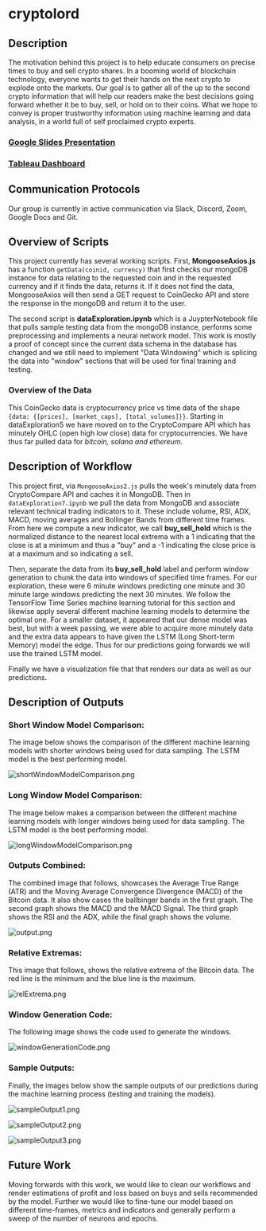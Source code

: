 # cryptolord

## Description

The motivation behind this project is to help educate consumers on precise times to buy and sell crypto shares. In a booming world of blockchain technology, everyone wants to get their hands on the next crypto to explode onto the markets. Our goal is to gather all of the up to the second crypto information that will help our readers make the best decisions going forward whether it be to buy, sell, or hold on to their coins. What we hope to convey is proper trustworthy information using machine learning and data analysis, in a world full of self proclaimed crypto experts.

### [Google Slides Presentation](https://docs.google.com/presentation/d/1lz_TqHZvk9aC_CprWLijcdRe-dhyxgD0O0yOvNl9FVI/edit?usp=sharing)

### [Tableau Dashboard](https://public.tableau.com/app/profile/mubeen.ahmed.khan/viz/Cryptolord/MinutelyDatawIndicators)

## Communication Protocols

Our group is currently in active communication via Slack, Discord, Zoom, Google Docs and Git.

## Overview of Scripts

This project currently has several working scripts. First, **MongooseAxios.js** has a function `getData(coinid, currency)` that first checks our mongoDB instance for data relating to the requested coin and in the requested currency and if it finds the data, returns it. If it does not find the data, MongooseAxios will then send a GET request to CoinGecko API and store the response in the mongoDB and return it to the user.

The second script is **dataExploration.ipynb** which is a JuypterNotebook file that pulls sample testing data from the mongoDB instance, performs some preprocessing and implements a neural network model. This work is mostly a proof of concept since the current data schema in the database has changed and we still need to implement "Data Windowing" which is splicing the data into "window" sections that will be used for final training and testing.

### Overview of the Data

This CoinGecko data is cryptocurrency price vs time data of the shape `{data: {[prices], [market_caps], [total_volumes]}}`. Starting in dataExploration5 we have moved on to the CryptoCompare API which has minutely OHLC (open high low close) data for cryptocurrencies. We have thus far pulled data for _bitcoin, solana and ethereum_.

## Description of Workflow

This project first, via `MongooseAxios2.js` pulls the week's minutely data from CryptoCompare API and caches it in MongoDB. Then in `dataExploration7.ipynb` we pull the data from MongoDB and associate relevant technical trading indicators to it. These include volume, RSI, ADX, MACD, moving averages and Bollinger Bands from different time frames. From here we compute a new indicator, we call **buy_sell_hold** which is the normalized distance to the nearest local extrema with a 1 indicating that the close is at a minimum and thus a "buy" and a -1 indicating the close price is at a maximum and so indicating a sell.

Then, separate the data from its **buy_sell_hold** label and perform window generation to chunk the data into windows of specified time frames. For our exploration, these were 6 minute windows predicting one minute and 30 minute large windows predicting the next 30 minutes. We follow the TensorFlow Time Series machine learning tutorial for this section and likewise apply several different machine learning models to determine the optimal one. For a smaller dataset, it appeared that our dense model was best, but with a week passing, we were able to acquire more minutely data and the extra data appears to have given the LSTM (Long Short-term Memory) model the edge. Thus for our predictions going forwards we will use the trained LSTM model.

Finally we have a visualization file that that renders our data as well as our predictions.

## Description of Outputs

### Short Window Model Comparison:
The image below shows the comparison of the different machine learning models with shorter windows being used for data sampling. The LSTM model is the best performing model.

![shortWindowModelComparison.png](./Images/shortWindowModelComparison.png)


### Long Window Model Comparison:
The image below makes a comparison between the different machine learning models with longer windows being used for data sampling. The LSTM model is the best performing model.

![longWindowModelComparison.png](./Images/longWindowModelComparison.png)

### Outputs Combined:
The combined image that follows, showcases the Average True Range (ATR) and the Moving Average Convergence Divergence (MACD) of the Bitcoin data. It also show cases the ballbinger bands in the first graph. The second graph shows the MACD and the MACD Signal. The third graph shows the RSI and the ADX, while the final graph shows the volume.

![output.png](./Images/output.png)

### Relative Extremas:
This image that follows, shows the relative extrema of the Bitcoin data. The red line is the minimum and the blue line is the maximum.

![relExtrema.png](./Images/relExtrema.png)

### Window Generation Code:
The following image shows the code used to generate the windows.

![windowGenerationCode.png](./Images/windowGenerationcode.png)

### Sample Outputs:

Finally, the images below show the sample outputs of our predictions during the machine learning process (testing and training the models).

![sampleOutput1.png](./Images/sampleOutput1.png)

![sampleOutput2.png](./Images/sampleOutput2.png)

![sampleOutput3.png](./Images/sampleOutput3.png)

## Future Work

Moving forwards with this work, we would like to clean our workflows and render estimations of profit and loss based on buys and sells recommended by the model. Further we would like to fine-tune our model based on different time-frames, metrics and indicators and generally perform a sweep of the number of neurons and epochs.